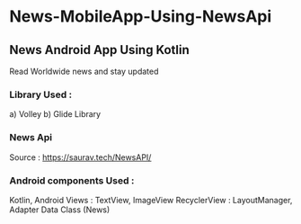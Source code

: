 # News-MobileApp-Using-NewsApi
## News Android App Using Kotlin
  Read Worldwide news and stay updated

### Library Used : 
  a) Volley
  b) Glide Library
  
 ### News Api
  Source : https://saurav.tech/NewsAPI/
  
  ### Android components Used : 
  Kotlin, Android
  Views : TextView, ImageView
  RecyclerView : LayoutManager, Adapter
  Data Class (News)
  
